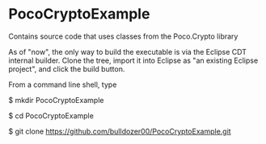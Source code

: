 # PocoCryptoExample
Contains source code that uses classes from the Poco.Crypto library

As of "now", the only way to build the executable is via the Eclipse CDT internal builder. Clone the tree, import it into Eclipse as "an existing Eclipse project", and click the build button.

From a command line shell, type

$ mkdir PocoCryptoExample

$ cd PocoCryptoExample

$ git clone https://github.com/bulldozer00/PocoCryptoExample.git

